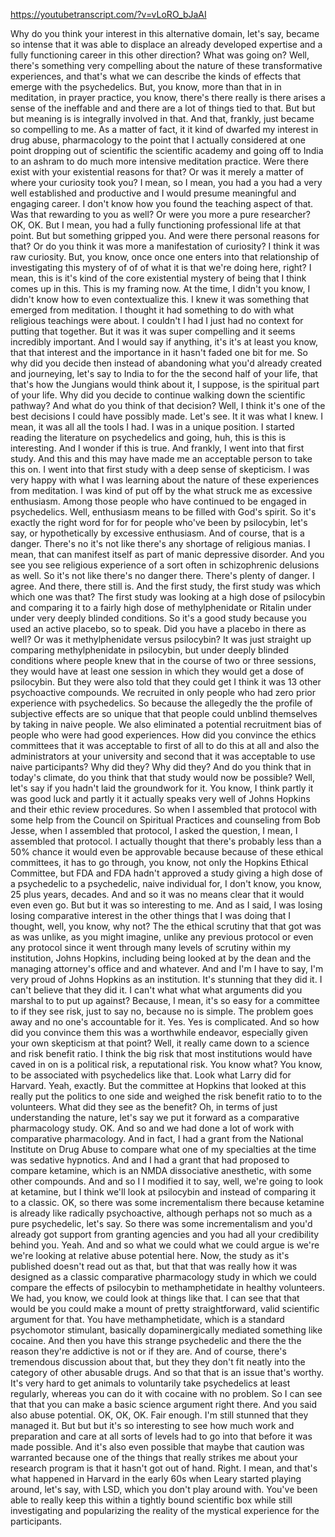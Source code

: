 https://youtubetranscript.com/?v=vLoRO_bJaAI

 Why do you think your interest in this alternative domain, let's say, became so intense that it was able to displace an already developed expertise and a fully functioning career in this other direction? What was going on? Well, there's something very compelling about the nature of these transformative experiences, and that's what we can describe the kinds of effects that emerge with the psychedelics. But, you know, more than that in in meditation, in prayer practice, you know, there's there really is there arises a sense of the ineffable and and there are a lot of things tied to that. But but but meaning is is integrally involved in that. And that, frankly, just became so compelling to me. As a matter of fact, it it kind of dwarfed my interest in drug abuse, pharmacology to the point that I actually considered at one point dropping out of scientific the scientific academy and going off to India to an ashram to do much more intensive meditation practice. Were there exist with your existential reasons for that? Or was it merely a matter of where your curiosity took you? I mean, so I mean, you had a you had a very well established and productive and I would presume meaningful and engaging career. I don't know how you found the teaching aspect of that. Was that rewarding to you as well? Or were you more a pure researcher? OK, OK. But I mean, you had a fully functioning professional life at that point. But but something gripped you. And were there personal reasons for that? Or do you think it was more a manifestation of curiosity? I think it was raw curiosity. But, you know, once once one enters into that relationship of investigating this mystery of of of what it is that we're doing here, right? I mean, this is it's kind of the core existential mystery of being that I think comes up in this. This is my framing now. At the time, I didn't you know, I didn't know how to even contextualize this. I knew it was something that emerged from meditation. I thought it had something to do with what religious teachings were about. I couldn't I had I just had no context for putting that together. But it was it was super compelling and it seems incredibly important. And I would say if anything, it's it's at least you know, that that interest and the importance in it hasn't faded one bit for me. So why did you decide then instead of abandoning what you'd already created and journeying, let's say to India to for the the second half of your life, that that's how the Jungians would think about it, I suppose, is the spiritual part of your life. Why did you decide to continue walking down the scientific pathway? And what do you think of that decision? Well, I think it's one of the best decisions I could have possibly made. Let's see. It it was what I knew. I mean, it was all all the tools I had. I was in a unique position. I started reading the literature on psychedelics and going, huh, this is this is interesting. And I wonder if this is true. And frankly, I went into that first study. And this and this may have made me an acceptable person to take this on. I went into that first study with a deep sense of skepticism. I was very happy with what I was learning about the nature of these experiences from meditation. I was kind of put off by the what struck me as excessive enthusiasm. Among those people who have continued to be engaged in psychedelics. Well, enthusiasm means to be filled with God's spirit. So it's exactly the right word for for for people who've been by psilocybin, let's say, or hypothetically by excessive enthusiasm. And of course, that is a danger. There's no it's not like there's any shortage of religious manias. I mean, that can manifest itself as part of manic depressive disorder. And you see you see religious experience of a sort often in schizophrenic delusions as well. So it's not like there's no danger there. There's plenty of danger. I agree. And there, there still is. And the first study, the first study was which which one was that? The first study was looking at a high dose of psilocybin and comparing it to a fairly high dose of methylphenidate or Ritalin under under very deeply blinded conditions. So it's a good study because you used an active placebo, so to speak. Did you have a placebo in there as well? Or was it methylphenidate versus psilocybin? It was just straight up comparing methylphenidate in psilocybin, but under deeply blinded conditions where people knew that in the course of two or three sessions, they would have at least one session in which they would get a dose of psilocybin. But they were also told that they could get I think it was 13 other psychoactive compounds. We recruited in only people who had zero prior experience with psychedelics. So because the allegedly the the profile of subjective effects are so unique that that people could unblind themselves by taking in naive people. We also eliminated a potential recruitment bias of people who were had good experiences. How did you convince the ethics committees that it was acceptable to first of all to do this at all and also the administrators at your university and second that it was acceptable to use naive participants? Why did they? Why did they? And do you think that in today's climate, do you think that that study would now be possible? Well, let's say if you hadn't laid the groundwork for it. You know, I think partly it was good luck and partly it it actually speaks very well of Johns Hopkins and their ethic review procedures. So when I assembled that protocol with some help from the Council on Spiritual Practices and counseling from Bob Jesse, when I assembled that protocol, I asked the question, I mean, I assembled that protocol. I actually thought that there's probably less than a 50% chance it would even be approvable because because of these ethical committees, it has to go through, you know, not only the Hopkins Ethical Committee, but FDA and FDA hadn't approved a study giving a high dose of a psychedelic to a psychedelic, naive individual for, I don't know, you know, 25 plus years, decades. And and so it was no means clear that it would even even go. But but it was so interesting to me. And as I said, I was losing losing comparative interest in the other things that I was doing that I thought, well, you know, why not? The the ethical scrutiny that that got was as was unlike, as you might imagine, unlike any previous protocol or even any protocol since it went through many levels of scrutiny within my institution, Johns Hopkins, including being looked at by the dean and the managing attorney's office and and whatever. And and I'm I have to say, I'm very proud of Johns Hopkins as an institution. It's stunning that they did it. I can't believe that they did it. I can't what what what arguments did you marshal to to put up against? Because, I mean, it's so easy for a committee to if they see risk, just to say no, because no is simple. The problem goes away and no one's accountable for it. Yes. Yes is complicated. And so how did you convince them this was a worthwhile endeavor, especially given your own skepticism at that point? Well, it really came down to a science and risk benefit ratio. I think the big risk that most institutions would have caved in on is a political risk, a reputational risk. You know what? You know, to be associated with psychedelics like that. Look what Larry did for Harvard. Yeah, exactly. But the committee at Hopkins that looked at this really put the politics to one side and weighed the risk benefit ratio to to the volunteers. What did they see as the benefit? Oh, in terms of just understanding the nature, let's say we put it forward as a comparative pharmacology study. OK. And so and we had done a lot of work with comparative pharmacology. And in fact, I had a grant from the National Institute on Drug Abuse to compare what one of my specialties at the time was sedative hypnotics. And and I had a grant that had proposed to compare ketamine, which is an NMDA dissociative anesthetic, with some other compounds. And and so I I modified it to say, well, we're going to look at ketamine, but I think we'll look at psilocybin and instead of comparing it to a classic. OK, so there was some incrementalism there because ketamine is already like radically psychoactive, although perhaps not so much as a pure psychedelic, let's say. So there was some incrementalism and you'd already got support from granting agencies and you had all your credibility behind you. Yeah. And and so what we could what we could argue is we're we're looking at relative abuse potential here. Now, the study as it's published doesn't read out as that, but that that was really how it was designed as a classic comparative pharmacology study in which we could compare the effects of psilocybin to methamphetidate in healthy volunteers. We had, you know, we could look at things like that. I can see that that would be you could make a mount of pretty straightforward, valid scientific argument for that. You have methamphetidate, which is a standard psychomotor stimulant, basically dopaminergically mediated something like cocaine. And then you have this strange psychedelic and there the the reason they're addictive is not or if they are. And of course, there's tremendous discussion about that, but they they don't fit neatly into the category of other abusable drugs. And so that that is an issue that's worthy. It's very hard to get animals to voluntarily take psychedelics at least regularly, whereas you can do it with cocaine with no problem. So I can see that that you can make a basic science argument right there. And you said also abuse potential. OK, OK, OK. Fair enough. I'm still stunned that they managed it. But but but it's so interesting to see how much work and preparation and care at all sorts of levels had to go into that before it was made possible. And it's also even possible that maybe that caution was warranted because one of the things that really strikes me about your research program is that it hasn't got out of hand. Right. I mean, and that's what happened in Harvard in the early 60s when Leary started playing around, let's say, with LSD, which you don't play around with. You've been able to really keep this within a tightly bound scientific box while still investigating and popularizing the reality of the mystical experience for the participants.